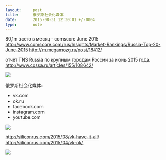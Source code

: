 ```yaml
---
layout:     post
title:      俄罗斯社会化媒体
date:       2015-08-31 12:30:01 +/-0004
type:       note
---
```


80,1m всего в месяц - comscore June 2015
http://www.comscore.com/rus/Insights/Market-Rankings/Russia-Top-20-June-2015
http://m.megamozg.ru/post/18412/

отчёт TNS Russia по крупным городам России за июнь 2015 года.
http://www.cossa.ru/articles/155/108642/

![](/zh/images/nwyqnjvhV8M.jpg)

俄罗斯社会化媒体:

* vk.com  
* ok.ru  
* facebook.com  
* instagram.com  
* youtube.com  

![](/zh/images/5dab410d3e392d227d29629a087de952.jpg)

http://siliconrus.com/2015/08/vk-have-it-all/
http://siliconrus.com/2015/04/vk-ok/

![](/zh/images/ee94c6c8a4caa957299945d9815508e8.jpg)
